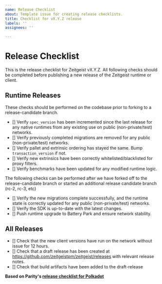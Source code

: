 ```yaml
---
name: Release Checklist
about: Template issue for creating release checklists.
title: Checklist for vX.Y.Z release
labels: ''
assignees: ''

---
```


# Release Checklist

This is the release checklist for Zeitgeist vX.Y.Z. All following checks should be completed before publishing a new release of the Zeitgeist runtime or client.

## Runtime Releases

These checks should be performed on the codebase prior to forking to a release-candidate branch.

- [] Verify `spec_version` has been incremented since the last release for any native runtimes from any existing use on public (non-private/test) networks.
- [] Verify previously completed migrations are removed for any public (non-private/test) networks.
- [] Verify pallet and extrinsic ordering has stayed the same. Bump `transaction_version` if not.
- [] Verify new extrinsics have been correctly whitelisted/blacklisted for proxy filters.
- [] Verify benchmarks have been updated for any modified runtime logic.

The following checks can be performed after we have forked off to the release-candidate branch or started an additional release candidate branch (rc-2, rc-3, etc)

- [] Verify the new migrations complete successfully, and the runtime state is correctly updated for any public (non-private/test) networks.
- [] Verify the SDK is up-to-date with the latest changes.
- [] Push runtime upgrade to Battery Park and ensure network stability.

## All Releases
- [] Check that the new client versions have run on the network without issue for 12 hours.
- [] Check that a draft release has been created at https://github.com/zeitgeistpm/zeitgeist/releases with relevant release
notes.
- [] Check that build artifacts have been added to the draft-release

**Based on Parity's [release checklist for Polkadot](https://github.com/paritytech/polkadot/issues/2961)**
